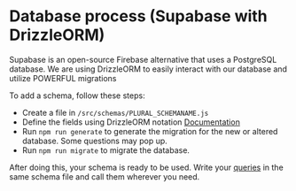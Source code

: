# Database process (Supabase with DrizzleORM)

Supabase is an open-source Firebase alternative that uses a PostgreSQL database. We are using DrizzleORM to easily interact with our database and utilize POWERFUL migrations

To add a schema, follow these steps:
- Create a file in `/src/schemas/PLURAL_SCHEMANAME.js`
- Define the fields using DrizzleORM notation [Documentation](https://orm.drizzle.team/docs/column-types/pg)
- Run `npm run generate` to generate the migration for the new or altered database. Some questions may pop up.
- Run `npm run migrate` to migrate the database. 

After doing this, your schema is ready to be used. Write your [queries](https://orm.drizzle.team/docs/rqb) in the same schema file and call them wherever you need. 
 
